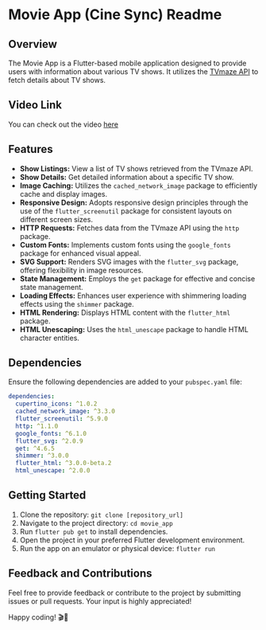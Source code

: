 # Movie App (Cine Sync) Readme

## Overview

The Movie App is a Flutter-based mobile application designed to provide users with information about various TV shows. It utilizes the [TVmaze API](https://api.tvmaze.com/search/shows?q=all) to fetch details about TV shows.

## Video Link

You can check out the video [here](https://drive.google.com/file/d/1DUKd6XWEd-a9VogJn3XACNTGlArHe4fp/view?usp=drivesdk)

## Features

- **Show Listings:** View a list of TV shows retrieved from the TVmaze API.
- **Show Details:** Get detailed information about a specific TV show.
- **Image Caching:** Utilizes the `cached_network_image` package to efficiently cache and display images.
- **Responsive Design:** Adopts responsive design principles through the use of the `flutter_screenutil` package for consistent layouts on different screen sizes.
- **HTTP Requests:** Fetches data from the TVmaze API using the `http` package.
- **Custom Fonts:** Implements custom fonts using the `google_fonts` package for enhanced visual appeal.
- **SVG Support:** Renders SVG images with the `flutter_svg` package, offering flexibility in image resources.
- **State Management:** Employs the `get` package for effective and concise state management.
- **Loading Effects:** Enhances user experience with shimmering loading effects using the `shimmer` package.
- **HTML Rendering:** Displays HTML content with the `flutter_html` package.
- **HTML Unescaping:** Uses the `html_unescape` package to handle HTML character entities.

## Dependencies

Ensure the following dependencies are added to your `pubspec.yaml` file:

```yaml
dependencies:
  cupertino_icons: ^1.0.2
  cached_network_image: ^3.3.0
  flutter_screenutil: ^5.9.0
  http: ^1.1.0
  google_fonts: ^6.1.0
  flutter_svg: ^2.0.9
  get: ^4.6.5
  shimmer: ^3.0.0
  flutter_html: ^3.0.0-beta.2
  html_unescape: ^2.0.0
```

## Getting Started

1. Clone the repository: `git clone [repository_url]`
2. Navigate to the project directory: `cd movie_app`
3. Run `flutter pub get` to install dependencies.
4. Open the project in your preferred Flutter development environment.
5. Run the app on an emulator or physical device: `flutter run`

## Feedback and Contributions

Feel free to provide feedback or contribute to the project by submitting issues or pull requests. Your input is highly appreciated!

Happy coding! 🎬🍿
